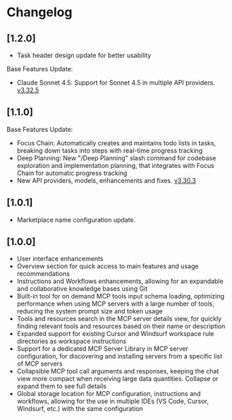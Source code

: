 # Changelog

## [1.2.0]

- Task header design update for better usability

Base Features Update:
- Claude Sonnet 4.5: Support for Sonnet 4.5 in multiple API providers. [v3.32.5](https://github.com/cline/cline/blob/main/CHANGELOG.md#3325)

## [1.1.0]

Base Features Update:
- Focus Chain: Automatically creates and maintains todo lists in tasks, breaking down tasks into steps with real-time progress tracking
- Deep Planning: New "/Deep Planning" slash command for codebase exploration and implementation planning, that integrates with Focus Chain for automatic progress tracking
- New API providers, models, enhancements and fixes. [v3.30.3](https://github.com/cline/cline/blob/main/CHANGELOG.md#3303)

## [1.0.1]

- Marketplace name configuration update.

## [1.0.0]

- User interface enhancements
- Overview section for quick access to main features and usage recommendations
- Instructions and Workflows enhancements, allowing for an expandable and collaborative knowledge bases using Git
- Built-in tool for on demand MCP tools input schema loading, optimizing performance when using MCP servers with a large number of tools, reducing the system prompt size and token usage
- Tools and resources search in the MCP server details view, for quickly finding relevant tools and resources based on their name or description
- Expanded support for existing Cursor and Windsurf workspace rule directories as workspace instructions
- Support for a dedicated MCP Server Library in MCP server configuration, for discovering and installing servers from a specific list of MCP servers
- Collapsible MCP tool call arguments and responses, keeping the chat view more compact when receiving large data quantities. Collapse or expand them to see full details
- Global storage location for MCP configuration, instructions and workflows, allowing for the use in multiple IDEs (VS Code, Cursor, Windsurf, etc.) with the same configuration
